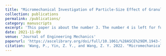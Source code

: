 ```yaml
---
title: "Micromechanical Investigation of Particle-Size Effect of Granular Materials in Biaxial Test with the Role of Particle Breakage"
collection: publications
permalink: /publications/
category: manuscripts
excerpt: 'This paper is about the number 3. The number 4 is left for future work.'
date: 2021-11-09
venue: 'Journal of Engineering Mechanics'
paperurl: 'https://ascelibrary.org/doi/full/10.1061/%28ASCE%29EM.1943-7889.0002039'
citation: 'Wang, P., Yin, Z. Y., and Wang, Z. Y. 2022. "Micromechanical investigation of particle-size effect of granular materials in biaxial test with the role of particle breakage." J. Eng. Mech. 148(1): 04021133. https://doi.org/10.1061/(ASCE)EM.1943-7889.0002039.'
---
```

